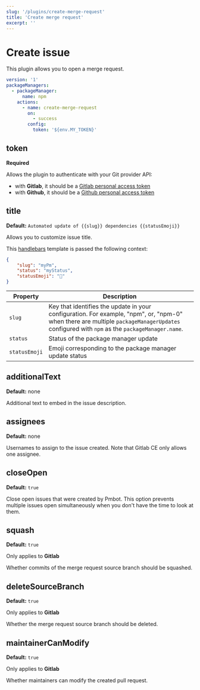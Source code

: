 ```yaml
---
slug: '/plugins/create-merge-request'
title: 'Create merge request'
excerpt: ''
---
```


# Create issue

This plugin allows you to open a merge request.

<div class="code-group" data-props='{ "lineNumbers": ["true"] }'>

````yaml
version: '1'
packageManagers:
  - packageManager:
      name: npm
    actions:
      - name: create-merge-request
        on:
          - success
        config:
          token: '${env.MY_TOKEN}'
````

</div>

## token

**Required**

Allows the plugin to authenticate with your Git provider API:
- with **Gitlab**, it should be a [Gitlab personal access token](https://docs.gitlab.com/ee/user/profile/personal_access_tokens.html)
- with **Github**, it should be a [Github personal access token](https://help.github.com/en/github/authenticating-to-github/creating-a-personal-access-token-for-the-command-line)

## title

**Default:** `Automated update of {{slug}} dependencies {{statusEmoji}}`

Allows you to customize issue title.

This [handlebars](https://handlebarsjs.com/guide/#what-is-handlebars) template is passed the following context:

<div class="code-group" data-props='{ "lineNumbers": ["true"] }'>

```json
{
    "slug": "myPm",
    "status": "myStatus",
    "statusEmoji": "🚀"
}
```

</div>

| Property | Description |
| --- | --- |
| `slug` | Key that identifies the update in your configuration. For example, "npm", or, "npm-0" when there are multiple `packageManagerUpdates` configured with `npm` as the `packageManager.name`. |
| `status` | Status of the package manager update |
| `statusEmoji` |  Emoji corresponding to the package manager update status |

## additionalText

**Default:** none

Additional text to embed in the issue description.

## assignees

**Default:** none

Usernames to assign to the issue created. Note that Gitlab CE only allows one assignee.

## closeOpen

**Default:** `true`

Close open issues that were created by Pmbot. This option prevents multiple issues open simultaneously when you don't have the time to look at them.

## squash

**Default:** `true`

<div class="blockquote" data-props='{ "mod": "warning" }'>

Only applies to **Gitlab**

</div>

Whether commits of the merge request source branch should be squashed.

## deleteSourceBranch

**Default:** `true`

<div class="blockquote" data-props='{ "mod": "warning" }'>

Only applies to **Gitlab**

</div>

Whether the merge request source branch should be deleted.

## maintainerCanModify

**Default:** `true`

<div class="blockquote" data-props='{ "mod": "warning" }'>

Only applies to **Gitlab**

</div>

Whether maintainers can modify the created pull request.
